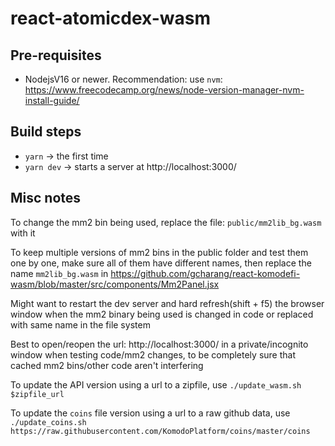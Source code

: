 # react-atomicdex-wasm

## Pre-requisites

- NodejsV16 or newer. Recommendation: use `nvm`: https://www.freecodecamp.org/news/node-version-manager-nvm-install-guide/

## Build steps

- `yarn` -> the first time
- `yarn dev` -> starts a server at http://localhost:3000/

## Misc notes

To change the mm2 bin being used, replace the file: `public/mm2lib_bg.wasm` with it

To keep multiple versions of mm2 bins in the public folder and test them one by one, make sure all of them have different names, then replace the name `mm2lib_bg.wasm` in https://github.com/gcharang/react-komodefi-wasm/blob/master/src/components/Mm2Panel.jsx

Might want to restart the dev server and hard refresh(shift + f5) the browser window when the mm2 binary being used is changed in code or replaced with same name in the file system

Best to open/reopen the url: http://localhost:3000/ in a private/incognito window when testing code/mm2 changes, to be completely sure that cached mm2 bins/other code aren't interfering

To update the API version using a url to a zipfile, use `./update_wasm.sh $zipfile_url`

To update the `coins` file version using a url to a raw github data, use `./update_coins.sh https://raw.githubusercontent.com/KomodoPlatform/coins/master/coins`
